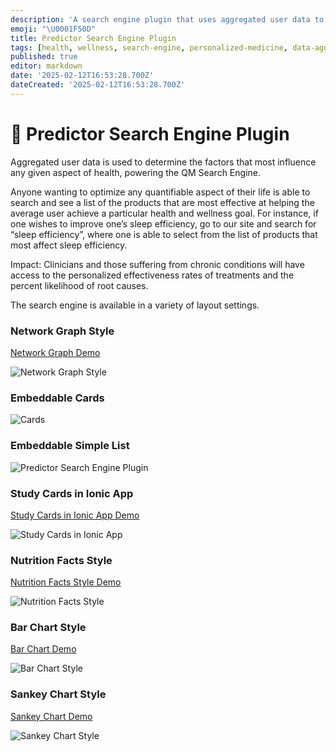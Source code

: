 ```yaml
---
description: 'A search engine plugin that uses aggregated user data to identify factors influencing health, offering personalized effectiveness rates of treatments.'
emoji: "\U0001F50D"
title: Predictor Search Engine Plugin
tags: [health, wellness, search-engine, personalized-medicine, data-aggregation]
published: true
editor: markdown
date: '2025-02-12T16:53:28.700Z'
dateCreated: '2025-02-12T16:53:28.700Z'
---
```

# 🔎 Predictor Search Engine Plugin

Aggregated user data is used to determine the factors that most influence any given aspect of health, powering the QM Search Engine.

Anyone wanting to optimize any quantifiable aspect of their life is able to search and see a list of the products that are most effective at helping the average user achieve a particular health and wellness goal. For instance, if one wishes to improve one’s sleep efficiency, go to our site and search for “sleep efficiency”, where one is able to select from the list of products that most affect sleep efficiency.

Impact: Clinicians and those suffering from chronic conditions will have access to the personalized effectiveness rates of treatments and the percent likelihood of root causes.

The search engine is available in a variety of layout settings.

### Network Graph Style

[Network Graph Demo](https://app.quantimo.do/variables/Overall%20Mood)

![Network Graph Style](https://static.crowdsourcingcures.org/dfda/components/predictor-search-engine/overall-mood-predictors-network-graph.png)

### Embeddable Cards

![Cards](https://static.crowdsourcingcures.org/dfda/components/predictor-search-engine/predictor-search-cards.png)

### Embeddable Simple List

![Predictor Search Engine Plugin](https://static.crowdsourcingcures.org/dfda/components/predictor-search-engine/predictor-search-no-background.png)

### Study Cards in Ionic App

[Study Cards in Ionic App Demo](https://web.quantimo.do/dev/src/ionic/src/index.html#/app/predictors/Overall%20Mood)

![Study Cards in Ionic App](https://static.crowdsourcingcures.org/dfda/components/predictor-search-engine/overall-mood-predictors.png)

### Nutrition Facts Style

[Nutrition Facts Style Demo](https://app.quantimo.do/variables/Overall%20Mood)

![Nutrition Facts Style](https://static.crowdsourcingcures.org/dfda/components/predictor-search-engine/mood-predictors-nutrition-facts-style.png)

### Bar Chart Style

[Bar Chart Demo](https://app.quantimo.do/variables/Overall%20Mood)

![Bar Chart Style](https://static.crowdsourcingcures.org/dfda/components/predictor-search-engine/mood-predictors-bar-chart.png)

### Sankey Chart Style

[Sankey Chart Demo](https://app.quantimo.do/variables/Overall%20Mood)

![Sankey Chart Style](https://static.crowdsourcingcures.org/dfda/components/predictor-search-engine/overall-mood-predictors-flow-sankey-chart.png)
